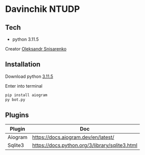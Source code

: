 # Davinchik NTUDP

## Tech

- python 3.11.5

Creator [Oleksandr Snisarenko](https://github.com/Hellf0xe)

## Installation

Download python [3.11.5](https://www.python.org/downloads/release/python-3115/)

Enter into terminal

```sh
pip install aiogram
py bot.py
```

## Plugins

| Plugin | Doc |
| ------ | ------ |
| Aiogram | https://docs.aiogram.dev/en/latest/ |
| Sqlite3 | https://docs.python.org/3/library/sqlite3.html |
